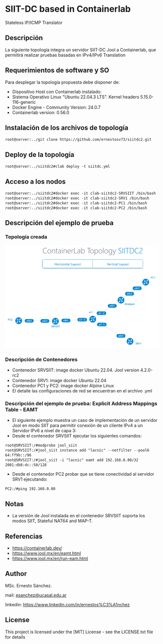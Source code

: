 # SIIT-DC based in Containerlab
  Stateless IP/ICMP Translator 

## Descripción
La siguiente topología integra un servidor SIIT-DC Jool a Containerlab, que permitirá realizar pruebas basadas en IPv4/IPv6 Translation

## Requerimientos de software y SO

Para desplegar la topología propuesta debe disponer de:

* Dispositivo Host con Containerlab instalado:
* Sistema Operativo Linux "Ubuntu 22.04.3 LTS". Kernel headers 5.15.0-116-generic
* Docker Engine - Community Version: 24.0.7
* Containerlab version: 0.56.0

## Instalación de los archivos de topología
```console
root@server:../git clone https://github.com/ernestosv73/siitdc2.git
```
## Deploy de la topología
```console
root@server:../siitdc2#clab deploy -t siitdc.yml
```
## Acceso a los nodos

```console
root@server:../siitdc2#docker exec -it clab-siitdc2-SRVSIIT /bin/bash
root@server:../siitdc2#docker exec -it clab-siitdc2-SRV1 /bin/bash
root@server:../siitdc2#docker exec -it clab-siitdc2-PC1 /bin/bash
root@server:../siitdc2#docker exec -it clab-siitdc2-PC2 /bin/bash
```
## Descripción del ejemplo de prueba 
### Topología creada
![Alt text](images/toposiitdc.png)

### Descripción de Contenedores
* Contenedor SRVSIIT: image docker Ubuntu 22.04. Jool version 4.2.0-rc2
* Contenedor SRV1: image docker Ubuntu 22.04
* Contenedor PC1 y PC2: image docker Alpine Linux
* El detalle las configuraciones de red se encuentran en el archivo .yml

### Descripción del ejemplo de prueba: Explicit Address Mappings Table - EAMT

* El siguiente ejemplo muestra un caso de implementación de un servidor Jool en modo SIIT para permitir conexión de un cliente IPv4 a un Servidor IPv6 a nivel de capa 3:
* Desde el contenedor SRVSIIT ejecutar los siguientes comandos:
```console
root@SRVSIIT:/#modprobe jool_siit
root@SRVSIIT:/#jool_siit instance add "lacnic" --netfilter --pool6 64:ff9b::/96
root@SRVSIIT:/#jool_siit -i "lacnic" eamt add 192.168.0.80/32 2001:db8:dc::50/128
```
* Desde el contenedor PC2 probar que se tiene conectividad al servidor SRV1 ejecutando:
```console
PC2:/#ping 192.168.0.80
```
## Notas
* La versión de Jool instalada en el contenedor SRVSIIT soporta los modos SIIT, Stateful NAT64 and MAP-T.
  
## Referencias
* https://containerlab.dev/
* https://www.jool.mx/en/eamt.html
* https://www.jool.mx/en/run-eam.html

## Author

MSc. Ernesto Sánchez. 

mail: esanchez@ucasal.edu.ar

linkedin: https://www.linkedin.com/in/ernestos%C3%A1nchez


## License

This project is licensed under the [MIT] License - see the LICENSE.txt file for details


